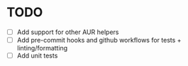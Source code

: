 # TODO
- [ ] Add support for other AUR helpers
- [ ] Add pre-commit hooks and github workflows for tests + linting/formatting
- [ ] Add unit tests
